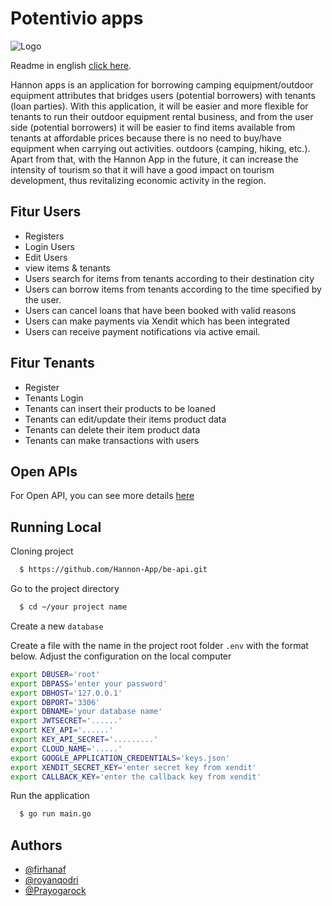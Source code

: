 
# Potentivio apps

![Logo]()

Readme in english [click here]().

Hannon apps is an application for borrowing camping equipment/outdoor equipment attributes that bridges users (potential borrowers) with tenants (loan parties). With this application, it will be easier and more flexible for tenants to run their outdoor equipment rental business, and from the user side (potential borrowers) it will be easier to find items available from tenants at affordable prices because there is no need to buy/have equipment when carrying out activities. outdoors (camping, hiking, etc.). Apart from that, with the Hannon App in the future, it can increase the intensity of tourism so that it will have a good impact on tourism development, thus revitalizing economic activity in the region.


## Fitur Users 

- Registers
- Login Users
- Edit Users
- view items & tenants
- Users search for items from tenants according to their destination city
- Users can borrow items from tenants according to the time specified by the user.
- Users can cancel loans that have been booked with valid reasons
- Users can make payments via Xendit which has been integrated
- Users can receive payment notifications via active email.

## Fitur Tenants

- Register
- Tenants Login
- Tenants can insert their products to be loaned
- Tenants can edit/update their items product data
- Tenants can delete their item product data
- Tenants can make transactions with users

## Open APIs

For Open API, you can see more details [here]()


## Running Local
Cloning project

```bash
  $ https://github.com/Hannon-App/be-api.git
```

Go to the project directory

```bash
  $ cd ~/your project name
```
Create a new `database`

Create a file with the name in the project root folder `.env` with the format below. Adjust the configuration on the local computer

```bash
export DBUSER='root'
export DBPASS='enter your password'
export DBHOST='127.0.0.1'
export DBPORT='3306'
export DBNAME='your database name'
export JWTSECRET='......'
export KEY_API='......'
export KEY_API_SECRET='.........'
export CLOUD_NAME='.....'
export GOOGLE_APPLICATION_CREDENTIALS='keys.json'
export XENDIT_SECRET_KEY='enter secret key from xendit'
export CALLBACK_KEY='enter the callback key from xendit'
```

Run the application

```bash
  $ go run main.go
```


## Authors

- [@firhanaf](https://github.com/firhanaf)
- [@royanqodri](https://github.com/royanqodri)
- [@Prayogarock](https://github.com/Prayogarock)

 
